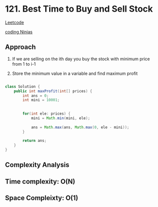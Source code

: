 # 121. Best Time to Buy and Sell Stock

[Leetcode](https://leetcode.com/problems/best-time-to-buy-and-sell-stock/)

[coding Ninjas](https://www.naukri.com/code360/problems/best-time-to-buy-and-sell-stock_893405?utm_source=striver&utm_medium=website&utm_campaign=a_zcoursetuf)

## Approach

1. If we are selling on the ith day you buy the stock with minimum price from 1 to i-1

2. Store the minimum value in a variable and find maximum profit

```Java

class Solution {
    public int maxProfit(int[] prices) {
        int ans = 0;
        int mini = 10001;
        
        
        for(int ele: prices) {
            mini = Math.min(mini, ele);
            
            ans = Math.max(ans, Math.max(0, ele - mini));
        }
        
        return ans;
    }
}

```

## Complexity Analysis

## Time complexity: O(N)

## Space Compleixty: O(1)